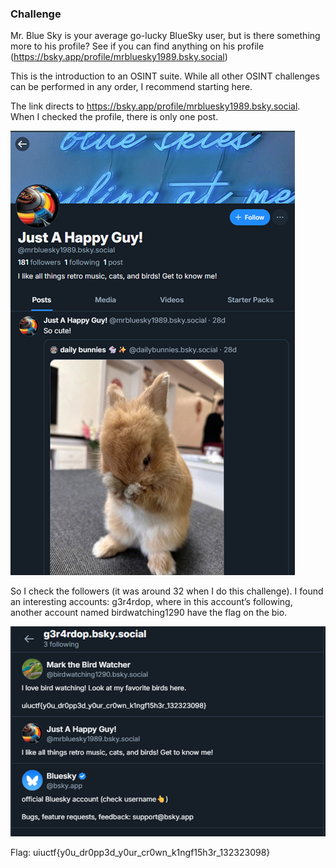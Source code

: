 ### Challenge
Mr. Blue Sky is your average go-lucky BlueSky user, but is there something more to his profile? See if you can find anything on his profile (https://bsky.app/profile/mrbluesky1989.bsky.social)

This is the introduction to an OSINT suite. While all other OSINT challenges can be performed in any order, I recommend starting here.

The link directs to https://bsky.app/profile/mrbluesky1989.bsky.social. When I checked the profile, there is only one post.

![alt text](mrbluesky-profile.png)

So I check the followers (it was around 32 when I do this challenge). I found an interesting accounts: g3r4rdop, where in this account’s following, another account named birdwatching1290 have the flag on the bio.

![alt text](g3r4rdop-following.png)

Flag: uiuctf{y0u_dr0pp3d_y0ur_cr0wn_k1ngf15h3r_132323098}
